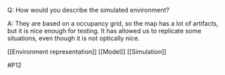 Q: How would you describe the simulated environment?

A: They are based on a occupancy grid, so the map has a lot of artifacts, but it is nice enough for testing. It has allowed us to replicate some situations, even though it is not optically nice. 

[[Environment representation]]
[[Model]]
[[Simulation]]

#P12 